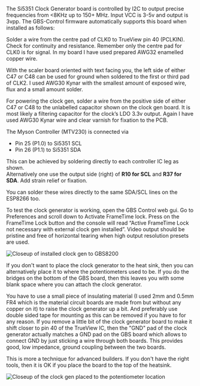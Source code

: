 The Si5351 Clock Generator board is controlled by I2C to output precise frequencies from <8KHz up to 150+ MHz.  Input VCC is 3-5v and output is 3vpp.  The GBS-Control firmware automatically supports this board when installed as follows:

Solder a wire from the centre pad of CLK0 to TrueView pin 40 (PCLKIN).  Check for continuity and resistance.  Remember only the centre pad for CLK0 is for signal.  In my board I have used prepared AWG32 enamelled copper wire.

With the scaler board oriented with text facing you, the left side of either C47 or C48 can be used for ground when soldered to the first or third pad of CLK2.  I used AWG30 Kynar with the smallest amount of exposed wire, flux and a small amount solder.  

For powering the clock gen, solder a wire from the positive side of either C47 or C48 to the unlabelled capacitor shown on the clock gen board.  It is most likely a filtering capacitor for the clock’s LDO 3.3v output.  Again I have used AWG30 Kynar wire and clear varnish for fixation to the PCB. 

The Myson Controller (MTV230) is connected via 
- Pin 25 (P1.0) to Si5351 SCL 
- Pin 26 (P1.1) to Si5351 SDA

This can be achieved by soldering directly to each controller IC leg as shown.  
Alternatively one use the output side (right) of **R10 for SCL** and **R37 for SDA**.  Add strain relief or fixation. 

You can solder these wires directly to the same SDA/SCL lines on the ESP8266 too.

To test the clock generator is working, open the GBS Control web gui.  Go to Preferences and scroll down to Activate FrameTime lock.  Press on the FrameTime Lock button and the console will read “Active FrameTime Lock not necessary with external clock gen installed”.  Video output should be pristine and free of horizontal tearing when high output resolution presets are used.  

![Closeup of installed clock gen to GBS8200](https://i.imgur.com/bAtlD6Ah.jpg)

If you don't want to place the clock generator to the heat sink, then you can alternatively place it to where the potentiometers used to be. If you do the bridges on the bottom of the GBS board, then this leaves you with some blank space where you can attach the clock generator.

You have to use a small piece of insulating material (I used 2mm and 0.5mm FR4 which is the material circuit boards are made from but without any copper on it) to raise the clock generator up a bit. And preferably use double sided tape for mounting as this can be removed if you have to for any reason. If you remove a little bit of the clock generator board to make it shift closer to pin 40 of the TrueView IC, then the "GND" pad of the clock generator actually matches a GND pad on the GBS board which allows to connect GND by just sticking a wire through both boards. This provides good, low impedance, ground coupling between the two boards.

This is more a technique for advanced builders. If you don't have the right tools, then it is OK if you place the board to the top of the heatsink.

![Closeup of the clock gen placed to the potentiometer location](https://user-images.githubusercontent.com/3519517/159733516-bcff58ba-ffef-4f89-9cb6-ce31d48bca01.jpg)